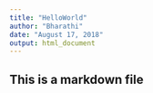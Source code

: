 ```yaml
---
title: "HelloWorld"
author: "Bharathi"
date: "August 17, 2018"
output: html_document
---
```


## This is a markdown file


